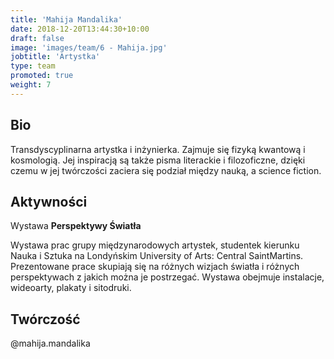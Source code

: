 ```yaml
---
title: 'Mahija Mandalika'
date: 2018-12-20T13:44:30+10:00
draft: false
image: 'images/team/6 - Mahija.jpg'
jobtitle: 'Artystka'
type: team
promoted: true
weight: 7
---
```


## Bio

Transdyscyplinarna artystka i inżynierka. Zajmuje się fizyką kwantową i kosmologią. Jej inspiracją są także pisma literackie i filozoficzne, dzięki czemu w jej twórczości zaciera się podział między nauką, a science fiction.


## Aktywności

Wystawa **Perspektywy Światła**

Wystawa prac grupy międzynarodowych artystek, studentek kierunku Nauka i Sztuka na Londyńskim University of Arts: Central SaintMartins. Prezentowane prace skupiają się na różnych wizjach światła i różnych perspektywach z jakich można je postrzegać. Wystawa obejmuje instalacje, wideoarty, plakaty i sitodruki.

## Twórczość
@mahija.mandalika
